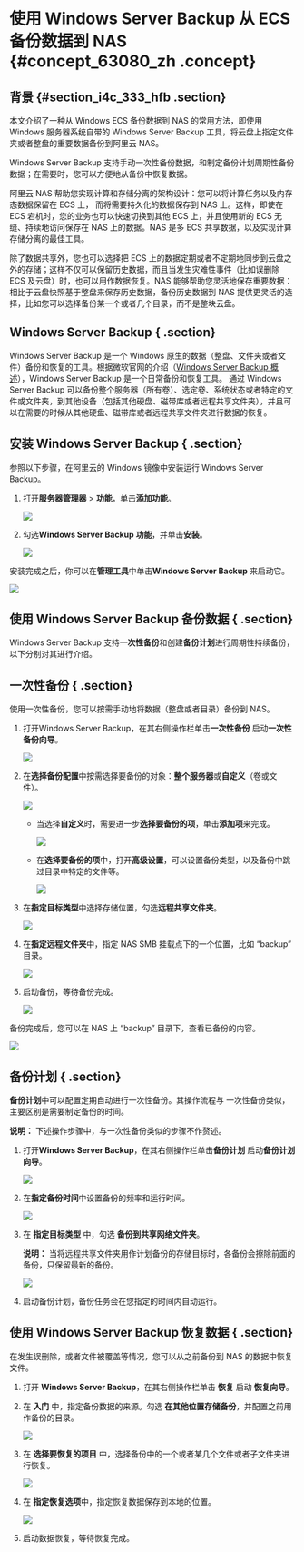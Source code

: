 # 使用 Windows Server Backup 从 ECS 备份数据到 NAS {#concept_63080_zh .concept}

## 背景 {#section_i4c_333_hfb .section}

本文介绍了一种从 Windows ECS 备份数据到 NAS 的常用方法，即使用 Windows 服务器系统自带的 Windows Server Backup 工具，将云盘上指定文件夹或者整盘的重要数据备份到阿里云 NAS。

Windows Server Backup 支持手动一次性备份数据，和制定备份计划周期性备份数据；在需要时，您可以方便地从备份中恢复数据。

阿里云 NAS 帮助您实现计算和存储分离的架构设计：您可以将计算任务以及内存态数据保留在 ECS 上， 而将需要持久化的数据保存到 NAS 上。这样，即使在 ECS 宕机时，您的业务也可以快速切换到其他 ECS 上，并且使用新的 ECS 无缝、持续地访问保存在 NAS 上的数据。NAS 是多 ECS 共享数据，以及实现计算存储分离的最佳工具。

除了数据共享外，您也可以选择把 ECS 上的数据定期或者不定期地同步到云盘之外的存储；这样不仅可以保留历史数据，而且当发生灾难性事件（比如误删除 ECS 及云盘）时，也可以用作数据恢复。NAS 能够帮助您灵活地保存重要数据：相比于云盘快照基于整盘来保存历史数据，备份历史数据到 NAS 提供更灵活的选择，比如您可以选择备份某一个或者几个目录，而不是整块云盘。

## Windows Server Backup { .section}

Windows Server Backup 是一个 Windows 原生的数据（整盘、文件夹或者文件）备份和恢复的工具。根据微软官网的介绍（[Windows Server Backup 概述](https://technet.microsoft.com/zh-cn/library/cc732091)），Windows Server Backup 是一个日常备份和恢复工具。 通过 Windows Server Backup 可以备份整个服务器（所有卷）、选定卷、系统状态或者特定的文件或文件夹，到其他设备（包括其他硬盘、磁带库或者远程共享文件夹），并且可以在需要的时候从其他硬盘、磁带库或者远程共享文件夹进行数据的恢复。

## 安装 Windows Server Backup { .section}

参照以下步骤，在阿里云的 Windows 镜像中安装运行 Windows Server Backup。

1.  打开**服务器管理器** \> **功能**，单击**添加功能**。

    ![](http://static-aliyun-doc.oss-cn-hangzhou.aliyuncs.com/assets/img/18708/153814360713151_zh-CN.png)

2.  勾选**Windows Server Backup 功能**，并单击**安装**。

    ![](http://static-aliyun-doc.oss-cn-hangzhou.aliyuncs.com/assets/img/18708/153814360713152_zh-CN.png)


安装完成之后，你可以在**管理工具**中单击**Windows Server Backup** 来启动它。

![](http://static-aliyun-doc.oss-cn-hangzhou.aliyuncs.com/assets/img/18708/153814360713153_zh-CN.png)

## 使用 Windows Server Backup 备份数据 { .section}

Windows Server Backup 支持**一次性备份**和创建**备份计划**进行周期性持续备份，以下分别对其进行介绍。

## 一次性备份 { .section}

使用一次性备份，您可以按需手动地将数据（整盘或者目录）备份到 NAS。

1.  打开Windows Server Backup，在其右侧操作栏单击**一次性备份** 启动**一次性备份向导**。

    ![](http://static-aliyun-doc.oss-cn-hangzhou.aliyuncs.com/assets/img/18708/153814360713154_zh-CN.png)

2.  在**选择备份配置**中按需选择要备份的对象：**整个服务器**或**自定义**（卷或文件）。

    ![](http://static-aliyun-doc.oss-cn-hangzhou.aliyuncs.com/assets/img/18708/153814360713155_zh-CN.png)

    -   当选择**自定义**时，需要进一步**选择要备份的项**，单击**添加项**来完成。

        ![](http://static-aliyun-doc.oss-cn-hangzhou.aliyuncs.com/assets/img/18708/153814360713156_zh-CN.png)

    -   在**选择要备份的项**中，打开**高级设置**，可以设置备份类型，以及备份中跳过目录中特定的文件等。

        ![](http://static-aliyun-doc.oss-cn-hangzhou.aliyuncs.com/assets/img/18708/153814360713157_zh-CN.png)

3.  在**指定目标类型**中选择存储位置，勾选**远程共享文件夹**。

    ![](http://static-aliyun-doc.oss-cn-hangzhou.aliyuncs.com/assets/img/18708/153814360713158_zh-CN.png)

4.  在**指定远程文件夹**中，指定 NAS SMB 挂载点下的一个位置，比如 “backup” 目录。

    ![](http://static-aliyun-doc.oss-cn-hangzhou.aliyuncs.com/assets/img/18708/153814360713159_zh-CN.png)

5.  启动备份，等待备份完成。

    ![](http://static-aliyun-doc.oss-cn-hangzhou.aliyuncs.com/assets/img/18708/153814360713160_zh-CN.png)


备份完成后，您可以在 NAS 上 “backup” 目录下，查看已备份的内容。

![](http://static-aliyun-doc.oss-cn-hangzhou.aliyuncs.com/assets/img/18708/153814360813161_zh-CN.png)

## 备份计划 { .section}

 **备份计划**中可以配置定期自动进行一次性备份。其操作流程与 一次性备份类似，主要区别是需要制定备份的时间。

**说明：** 下述操作步骤中，与一次性备份类似的步骤不作赘述。

1.  打开**Windows Server Backup**，在其右侧操作栏单击**备份计划** 启动**备份计划向导**。

    ![](http://static-aliyun-doc.oss-cn-hangzhou.aliyuncs.com/assets/img/18708/153814360813162_zh-CN.png)

2.  在**指定备份时间**中设置备份的频率和运行时间。

    ![](http://static-aliyun-doc.oss-cn-hangzhou.aliyuncs.com/assets/img/18708/153814360813163_zh-CN.png)

3.  在 **指定目标类型** 中，勾选 **备份到共享网络文件夹**。

    **说明：** 当将远程共享文件夹用作计划备份的存储目标时，各备份会擦除前面的备份，只保留最新的备份。

    ![](http://static-aliyun-doc.oss-cn-hangzhou.aliyuncs.com/assets/img/18708/153814360813164_zh-CN.png)

4.  启动备份计划，备份任务会在您指定的时间内自动运行。


## 使用 Windows Server Backup 恢复数据 { .section}

在发生误删除，或者文件被覆盖等情况，您可以从之前备份到 NAS 的数据中恢复文件。

1.  打开 **Windows Server Backup**，在其右侧操作栏单击 **恢复** 启动 **恢复向导**。

2.  在 **入门** 中，指定备份数据的来源。勾选 **在其他位置存储备份**，并配置之前用作备份的目录。

    ![](http://static-aliyun-doc.oss-cn-hangzhou.aliyuncs.com/assets/img/18708/153814360813165_zh-CN.png)

3.  在 **选择要恢复的项目** 中，选择备份中的一个或者某几个文件或者子文件夹进行恢复。

    ![](http://static-aliyun-doc.oss-cn-hangzhou.aliyuncs.com/assets/img/18708/153814360813166_zh-CN.png)

4.  在 **指定恢复选项**中，指定恢复数据保存到本地的位置。

    ![](http://static-aliyun-doc.oss-cn-hangzhou.aliyuncs.com/assets/img/18708/153814360813167_zh-CN.png)

5.  启动数据恢复，等待恢复完成。


